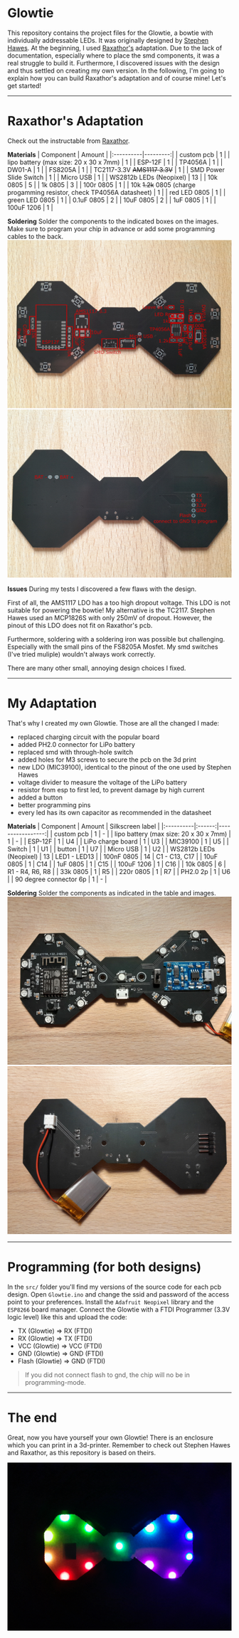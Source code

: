 # Glowtie
This repository contains the project files for the Glowtie, a bowtie with individually addressable LEDs.
It was originally designed by [Stephen Hawes](https://github.com/sphawes/glowtie).
At the beginning, I used [Raxathor's](https://github.com/raxathor/GlowTie) adaptation.
Due to the lack of documentation, especially where to place the smd components, it was a real struggle to build it. Furthermore, I discovered issues with the design and thus settled on creating my own version.
In the following, I'm going to explain how you can build Raxathor's adaptation and of course mine!
Let's get started!


***
# Raxathor's Adaptation
Check out the instructable from [Raxathor](https://www.instructables.com/GlowTie/).

**Materials**
| Component |  Amount  |
|:----------|---------:|
| custom pcb | 1 |
| lipo battery (max size: 20 x 30 x 7mm) | 1 |
| ESP-12F | 1 |
| TP4056A | 1 |
| DW01-A | 1 |
| FS8205A | 1 |
| TC2117-3.3V ~~AMS1117 3.3V~~ | 1 |
| SMD Power Slide Switch | 1 |
| Micro USB | 1 |
| WS2812b LEDs (Neopixel) | 13 |
| 10k 0805 | 5 |
| 1k 0805 | 3 |
| 100r 0805 | 1 |
| 10k ~~1.2k~~ 0805 (charge progamming resistor, check TP4056A datasheet) | 1 |
| red LED 0805 | 1 |
| green LED 0805 | 1 |
| 0.1uF 0805 | 2 |
| 10uF 0805 | 2 |
| 1uF 0805 | 1 |
| 100uF 1206 | 1 |

**Soldering**
Solder the components to the indicated boxes on the images.
Make sure to program your chip in advance or add some programming cables to the back.
![Soldering Front](https://github.com/Donut-Studio/Glowtie/blob/main/images/RaxathorSolderingFront.png)
![Soldering Back](https://github.com/Donut-Studio/Glowtie/blob/main/images/RaxathorSolderingBack.png)

**Issues**
During my tests I discovered a few flaws with the design.

First of all, the AMS1117 LDO has a too high dropout voltage.
This LDO is not suitable for powering the bowtie!
My alternative is the TC2117. Stephen Hawes used an MCP1826S with only 250mV of dropout. 
However, the pinout of this LDO does not fit on Raxathor's pcb.

Furthermore, soldering with a soldering iron was possible but challenging.
Especially with the small pins of the FS8205A Mosfet.
My smd switches (I've tried muliple) wouldn't always work correctly.

There are many other small, annoying design choices I fixed.


***
# My Adaptation
That's why I created my own Glowtie. Those are all the changed I made:
- replaced charging circuit with the popular board
- added PH2.0 connector for LiPo battery
- replaced smd with through-hole switch
- added holes for M3 screws to secure the pcb on the 3d print
- new LDO (MIC39100), identical to the pinout of the one used by Stephen Hawes
- voltage divider to measure the voltage of the LiPo battery
- resistor from esp to first led, to prevent damage by high current
- added a button
- better programming pins
- every led has its own capacitor as recommended in the datasheet 

**Materials**
| Component | Amount | Silkscreen label |
|:----------|:------:|-----------------:|
| custom pcb | 1 | - |
| lipo battery (max size: 20 x 30 x 7mm) | 1 | - |
| ESP-12F | 1 | U4 |
| LiPo charge board | 1 | U3 |
| MIC39100 | 1 | U5 |
| Switch | 1 | U1 |
| button | 1 | U7 |
| Micro USB | 1 | U2 |
| WS2812b LEDs (Neopixel) | 13 | LED1 - LED13 |
| 100nF 0805 | 14 | C1 - C13, C17 |
| 10uF 0805 | 1 | C14 |
| 1uF 0805 | 1 | C15 |
| 100uF 1206 | 1 | C16 |
| 10k 0805 | 6 | R1 - R4, R6, R8 |
| 33k 0805 | 1 | R5 |
| 220r 0805 | 1 | R7 |
| PH2.0 2p | 1 | U6 |
| 90 degree connector 6p | 1 | - |

**Soldering**
Solder the components as indicated in the table and images.
![Soldering Front](https://github.com/Donut-Studio/Glowtie/blob/main/images/SolderingFront.png)
![Soldering Back](https://github.com/Donut-Studio/Glowtie/blob/main/images/SolderingBack.png)


***
# Programming (for both designs)
In the `src/` folder you'll find my versions of the source code for each pcb design.
Open `Glowtie.ino` and change the ssid and password of the access point to your preferences.
Install the `Adafruit Neopixel` library and the `ESP8266` board manager.
Connect the Glowtie with a FTDI Programmer (3.3V logic level) like this and upload the code:
- TX (Glowtie) => RX (FTDI)
- RX (Glowtie) => TX (FTDI)
- VCC (Glowtie) => VCC (FTDI)
- GND (Glowtie) => GND (FTDI)
- Flash (Glowtie) => GND (FTDI)
> If you did not connect flash to gnd, the chip will no be in programming-mode.


***
# The end
Great, now you have yourself your own Glowtie!
There is an enclosure which you can print in a 3d-printer.
Remember to check out Stephen Hawes and Raxathor, as this repository is based on theirs.

![Glowtie](https://github.com/Donut-Studio/Glowtie/blob/main/images/Glowtie.png)